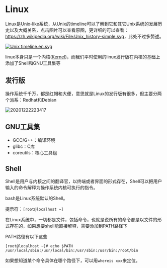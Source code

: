 # Linux

Linux是Unix-like系统，从Unix的timeline可以了解到它和其它Unix系统的发展历史以及大概关系，点击图片可以查看原图，更详细的可以查看：<https://zh.wikipedia.org/wiki/File:Unix_history-simple.svg>，此处不过多赘述。

<a href="https://commons.wikimedia.org/wiki/File:Unix_timeline.en.svg#/media/File:Unix_timeline.en.svg" target="_blank"><img src="https://upload.wikimedia.org/wikipedia/commons/thumb/c/cd/Unix_timeline.en.svg/1200px-Unix_timeline.en.svg.png" alt="Unix timeline.en.svg"></a>

linux本身只是一个内核([Kernel](https://www.kernel.org/))，而我们平时使用的linux发行版在内核的基础上添加了Shell和GNU工具集等

## 发行版

操作系统千千万，都是红帽和大便，意思就是Linux的发行版有很多，但主要分两个派系：Redhat和Debian

![20201222223417](http://image.zuoright.com/20201222223417.png)

## GNU工具集

- GCC/G++：编译环境
- glibc：C库
- coreutils：核心工具组

## Shell

Shell是用户与内核之间的翻译官，以终端或者界面的形式存在，Shell可以把用户输入的命令解释为操作系统内核可执行的指令。

bash是Linux系统默认的Shell。

提示符：`[root@localhost ~]`

在Linux系统中，一切都是文件，包括命令，也就是说所有的命令都是以文件的形式存在的，如果想要shell能直接解释，需要添加到PATH路径下

PATH路径有以下这些

```shell
[root@localhost ~]# echo $PATH
/usr/local/sbin:/usr/local/bin:/usr/sbin:/usr/bin:/root/bin
```

如果想知道某个命令具体在哪个路径下，可以用`whereis xxx`来定位。

